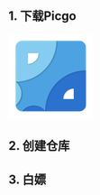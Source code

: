## 1. 下载Picgo

[![](https://raw.githubusercontent.com/Molunerfinn/test/master/picgo/New%20LOGO-150.png)](https://github.com/Molunerfinn/PicGo)


## 2. 创建仓库
## 3. 白嫖
